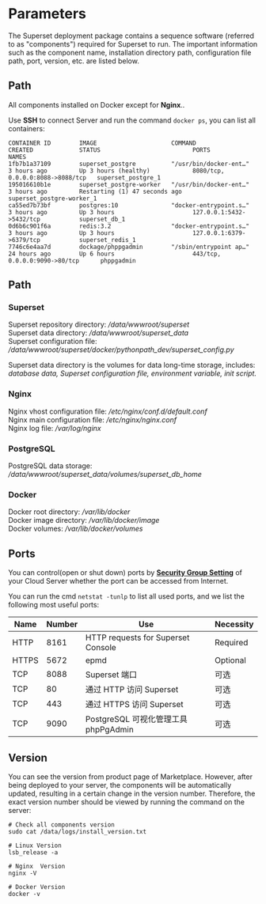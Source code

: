 # Parameters

The Superset deployment package contains a sequence software (referred to as "components") required for Superset to run. The important information such as the component name, installation directory path, configuration file path, port, version, etc. are listed below.

## Path

All components installed on Docker except for **Nginx**..

Use **SSH** to connect Server and run the command `docker ps`, you can list all containers:

```
CONTAINER ID        IMAGE                     COMMAND                  CREATED             STATUS                          PORTS                              NAMES
1fb7b1a37109        superset_postgre          "/usr/bin/docker-ent…"   3 hours ago         Up 3 hours (healthy)            8080/tcp, 0.0.0.0:8088->8088/tcp   superset_postgre_1
195016610b1e        superset_postgre-worker   "/usr/bin/docker-ent…"   3 hours ago         Restarting (1) 47 seconds ago                                      superset_postgre-worker_1
ca55ed7b73bf        postgres:10               "docker-entrypoint.s…"   3 hours ago         Up 3 hours                      127.0.0.1:5432->5432/tcp           superset_db_1
0d6b6c901f6a        redis:3.2                 "docker-entrypoint.s…"   3 hours ago         Up 3 hours                      127.0.0.1:6379->6379/tcp           superset_redis_1
7746c6e4aa7d        dockage/phppgadmin        "/sbin/entrypoint ap…"   24 hours ago        Up 6 hours                      443/tcp, 0.0.0.0:9090->80/tcp      phppgadmin
```

## Path

### Superset

Superset repository directory: */data/wwwroot/superset*  
Superset data directory: */data/wwwroot/superset_data*  
Superset configuration file: */data/wwwroot/superset/docker/pythonpath_dev/superset_config.py*  

Superset data directory is the volumes for data long-time storage, includes: *database data, Superset configuration file, environment variable, init script.*

### Nginx

Nginx vhost configuration file: */etc/nginx/conf.d/default.conf*  
Nginx main configuration file: */etc/nginx/nginx.conf*  
Nginx log file: */var/log/nginx*  

### PostgreSQL

PostgreSQL data storage: */data/wwwroot/superset_data/volumes/superset_db_home*  

### Docker

Docker root directory: */var/lib/docker*  
Docker image directory: */var/lib/docker/image*   
Docker volumes: */var/lib/docker/volumes*  

## Ports

You can control(open or shut down) ports by **[Security Group Setting](https://support.websoft9.com/docs/faq/zh/tech-instance.html)** of your Cloud Server whether the port can be accessed from Internet.

You can run the cmd `netstat -tunlp` to list all used ports, and we list the following most useful ports:

| Name | Number | Use |  Necessity |
| --- | --- | --- | --- |
| HTTP | 8161 | HTTP requests for Superset Console| Required |
| HTTPS | 5672 | epmd | Optional |
| TCP | 8088 | Superset 端口 | 可选 |
| TCP | 80 | 通过 HTTP 访问 Superset | 可选 |
| TCP | 443 | 通过 HTTPS 访问 Superset | 可选 |
| TCP | 9090 | PostgreSQL 可视化管理工具 phpPgAdmin | 可选 |


## Version

You can see the version from product page of Marketplace. However, after being deployed to your server, the components will be automatically updated, resulting in a certain change in the version number. Therefore, the exact version number should be viewed by running the command on the server:

```shell
# Check all components version
sudo cat /data/logs/install_version.txt

# Linux Version
lsb_release -a

# Nginx  Version
nginx -V

# Docker Version
docker -v
```
